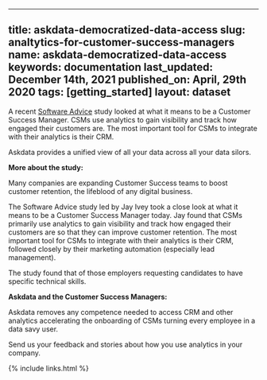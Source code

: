 
  ---
  title: askdata-democratized-data-access
  slug: analtytics-for-customer-success-managers
  name: askdata-democratized-data-access
  keywords: documentation
  last_updated: December 14th, 2021
  published_on: April, 29th 2020
  tags: [getting_started]
  layout: dataset
  ---

<p>A recent <a href="https://www.softwareadvice.com/" target="_blank">Software Advice</a> study looked at what it means to be a Customer Success Manager. CSMs use analytics to gain visibility and track how engaged their customers are. The most important tool for CSMs to integrate with their analytics is their CRM.</p><p>Askdata provides a unified view of all your data across all your data silors.</p><p><strong>More about the study:</strong></p><p>Many companies are expanding Customer Success teams to boost customer retention, the lifeblood of any digital business.</p><p>The Software Advice study led by Jay Ivey took a close look at what it means to be a Customer Success Manager today. Jay found that CSMs primarily use analytics to gain visibility and track how engaged their customers are so that they can improve customer retention. The most important tool for CSMs to integrate with their analytics is their CRM, followed closely by their marketing automation (especially lead management).</p><p>The study found that of those employers requesting candidates to have specific technical skills. </p><p><strong>Askdata and the Customer&nbsp;Success Managers:</strong></p><p>Askdata removes any competence needed to access CRM and other analytics accelerating the onboarding of CSMs turning every employee in a data savy user.</p><p>Send us your feedback and stories about how you use analytics in your company.</p>

  {% include links.html %}

  